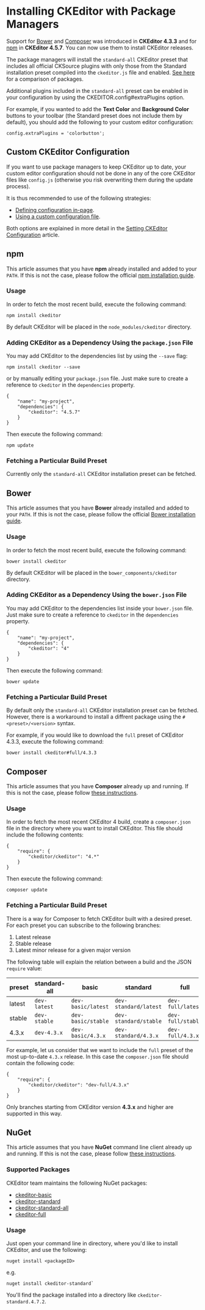 <!--
Copyright (c) 2003-2017, CKSource - Frederico Knabben. All rights reserved.
For licensing, see LICENSE.md.
-->

# Installing CKEditor with Package Managers

<p class="requirements">
	Support for <a href="http://bower.io/">Bower</a> and <a href="https://getcomposer.org/">Composer</a> was introduced in <strong>CKEditor 4.3.3</strong> and for <a href="https://www.npmjs.com/">npm</a> in <strong>CKEditor 4.5.7</strong>. You can now use them to install CKEditor releases.
</p>

The package managers will install the `standard-all` CKEditor preset that includes all official CKSource plugins with only those from the Standard installation preset compiled into the `ckeditor.js` file and enabled. [See here](http://ckeditor.com/presets) for a comparison of packages.

Additional plugins included in the `standard-all` preset can be enabled in your configuration by using the CKEDITOR.config#extraPlugins option.

For example, if you wanted to add the **Text Color** and **Background Color** buttons to your toolbar (the Standard preset does not include them by default), you should add the following to your custom editor configuration:

	config.extraPlugins = 'colorbutton';

## Custom CKEditor Configuration

If you want to use package managers to keep CKEditor up to date, your custom editor configuration should not be done in any of the core CKEditor files like `config.js` (otherwise you risk overwriting them during the update process).

It is thus recommended to use of the following strategies:

* [Defining configuration in-page](#!/guide/dev_configuration-section-defining-configuration-in-page).
* [Using a custom configuration file](#!/guide/dev_configuration-section-using-a-custom-configuration-file).

Both options are explained in more detail in the [Setting CKEditor Configuration](#!/guide/dev_configuration) article.

## npm

This article assumes that you have **npm** already installed and added to your `PATH`. If this is not the case, please follow the official [npm installation guide](https://docs.npmjs.com/getting-started/installing-node).

### Usage

In order to fetch the most recent build, execute the following command:

	npm install ckeditor

By default CKEditor will be placed in the `node_modules/ckeditor` directory.

### Adding CKEditor as a Dependency Using the `package.json` File

You may add CKEditor to the dependencies list by using the `--save` flag:

    npm install ckeditor --save

or by manually editing your `package.json` file. Just make sure to create a reference to `ckeditor` in the `dependencies` property.

	{
		"name": "my-project",
		"dependencies": {
			"ckeditor": "4.5.7"
		}
	}

Then execute the following command:

	npm update

### Fetching a Particular Build Preset

Currently only the `standard-all` CKEditor installation preset can be fetched.

## Bower

This article assumes that you have **Bower** already installed and added to your `PATH`. If this is not the case, please follow the official [Bower installation guide](http://bower.io/#installing-bower).

### Usage

In order to fetch the most recent build, execute the following command:

	bower install ckeditor

By default CKEditor will be placed in the `bower_components/ckeditor` directory.

### Adding CKEditor as a Dependency Using the `bower.json` File

You may add CKEditor to the dependencies list inside your `bower.json` file. Just make sure to create a reference to `ckeditor` in the `dependencies` property.

	{
		"name": "my-project",
		"dependencies": {
			"ckeditor": "4"
		}
	}

Then execute the following command:

	bower update

### Fetching a Particular Build Preset

By default only the `standard-all` CKEditor installation preset can be fetched. However, there is a workaround to install a diffrent package using the `#<preset>/<version>` syntax.

For example, if you would like to download the `full` preset of CKEditor 4.3.3, execute the following command:

	bower install ckeditor#full/4.3.3

## Composer

This article assumes that you have **Composer** already up and running. If this is not the case, please follow [these instructions](https://getcomposer.org/download).

### Usage

In order to fetch the most recent CKEditor 4 build, create a `composer.json` file in the directory where you want to install CKEditor. This file should include the  following contents:

	{
		"require": {
			"ckeditor/ckeditor": "4.*"
		}
	}

Then execute the following command:

	composer update

### Fetching a Particular Build Preset

There is a way for Composer to fetch CKEditor built with a desired preset. For each preset you can subscribe to the following branches:

1. Latest release
2. Stable release
3. Latest minor release for a given major version

The following table will explain the relation between a build and the JSON `require` value:

preset | standard-all | basic | standard | full
 --- | --- | --- | --- | ---
latest | `dev-latest` | `dev-basic/latest` | `dev-standard/latest` | `dev-full/latest`
stable | `dev-stable` | `dev-basic/stable` | `dev-standard/stable` | `dev-full/stable`
4.3.x | `dev-4.3.x` | `dev-basic/4.3.x` | `dev-standard/4.3.x` | `dev-full/4.3.x`

For example, let us consider that we want to include the `full` preset of the most up-to-date `4.3.x` release. In this case the `composer.json` file should contain the following code:

	{
		"require": {
			"ckeditor/ckeditor": "dev-full/4.3.x"
		}
	}

<p class="tip">
	Only branches starting from CKEditor version <strong>4.3.x</strong> and higher are supported in this way.
</p>

## NuGet

This article assumes that you have **NuGet** command line client already up and running. If this is not the case, please follow [these instructions](https://docs.microsoft.com/en-us/nuget/guides/install-nuget#nuget-cli).

### Supported Packages

CKEditor team maintains the following NuGet packages:

* [ckeditor-basic](https://www.nuget.org/packages/ckeditor-basic)
* [ckeditor-standard](https://www.nuget.org/packages/ckeditor-standard)
* [ckeditor-standard-all](https://www.nuget.org/packages/ckeditor-standard-all)
* [ckeditor-full](https://www.nuget.org/packages/ckeditor-full)

### Usage

Just open your command line in directory, where you'd like to install CKEditor, and use the following:

	nuget install <packageID>

e.g.

	nuget install ckeditor-standard`

You'll find the package installed into a directory like `ckeditor-standard.4.7.2`.
